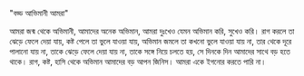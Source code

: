 "বড্ড আভিমানী আমরা"

আমরা জন্ম থেকে অভিমানী, আমাদের অনেক অভিমান, আমরা দুঃখেও যেমন অভিমান করি, সুখেও করি। রাগ করলে তা ঝেড়ে ফেলে দেয়া যায়, কষ্ট পেলে তা ভুলে যাওয়া যায়, অভিমান জমলে তা কখনো ভুলে যাওয়া যায় না, তার থেকে দূরে পালানো যায় না, তাকে ঝেড়ে ফেলে দেয়া যায় না, তাকে সঙ্গে নিয়ে চলতে হয়, সে দিনকে দিন আমাদের সাথে বড় হতে থাকে। রাগ, কষ্ট, হাসি থেকে অভিমান আমাদের বড় আপন জিনিস। আমরা একে ইগনোর করতে পারি না।